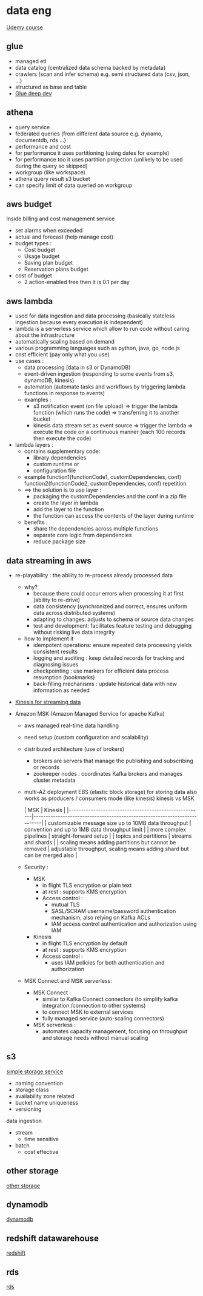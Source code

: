 # data eng

[Udemy course](https://www.udemy.com/course/aws-certified-data-engineer-associate-dea-c01/?couponCode=BFCMSALE24FRTR)

## glue

- managed etl
- data catalog (centralized data schema backed by metadata)
- crawlers (scan and infer schema) e.g. semi structured data (csv, json, ...)
- structured as base and table
- [Glue deep dev](./glue/README)

## athena

- query service
- federated queries (from different data source e.g. dynamo, documentdb, rds ...)
- performance and cost
- for performance it uses partitioning (using dates for example)
- for performance too it uses partition projection (unlikely to be used during the query so skipped)
- workgroup (like workspace)
- athena query result s3 bucket
- can specify limit of data queried on workgroup

## aws budget

Inside billing and cost management service

- set alarms when exceeded
- actual and forecast (help manage cost)
- budget types :
    - Cost budget
    - Usage budget
    - Saving plan budget
    - Reservation plans budget
- cost of budget
    - 2 action-enabled free then it is 0.1 per day

## aws lambda

- used for data ingestion and data processing (basically stateless ingestion because every execution is independent)
- lambda is a serverless service which allow to run code without caring about the infrastructure
- automatically scaling based on demand
- various programming languages such as python, java, go, node.js
- cost efficient (pay only what you use)
- use cases :
    - data processing (data in s3 or DynamoDB)
    - event-driven ingestion (responding to some events from s3, dynamoDB, kinesis)
    - automation (automate tasks and workflows by triggering lambda functions in response to events)
    - examples :
        - s3 notification event (on file upload) => trigger the lambda function (which runs the code) => transferring it
          to another bucket
        - kinesis data stream set as event source => trigger the lambda => execute the code on a continuous manner (each
          100 records then execute the code)
- lambda layers :
    - contains supplementary code:
        - library dependencies
        - custom runtime or
        - configuration file
    - example function1(functionCode1, customDependencies, conf) function2(functionCode2, customDependencies, conf)
      repetition
    - ==> the solution is to use layer :
        - packaging the customDependencies and the conf in a zip file
        - create the layer in lambda
        - add the layer to the function
        - the function can access the contents of the layer during runtime
    - benefits :
        - share the dependencies across multiple functions
        - separate core logic from dependencies
        - reduce package size

## data streaming in aws

- re-playability : the ability to re-process already processed data
    - why?
        - because there could occur errors when processing it at first (ability to re-drive)
        - data consistency (synchronized and correct, ensures uniform data across distributed systems)
        - adapting to changes: adjusts to schema or source data changes
        - test and development: facilitates feature testing and debugging without risking live data integrity
    - how to implement it
        - idempotent operations: ensure repeated data processing yields consistent results
        - logging and auditing : keep detailed records for tracking and diagnosing issues
        - checkpointing : use markers for efficient data process resumption (bookmarks)
        - back-filling mechanisms : update historical data with new information as needed

- [Kinesis for streaming data](./kinesis/README.MD#kinesis)

- Amazon MSK (Amazon Managed Service for apache Kafka)
    - aws managed real-time data handling
    - need setup (custom configuration and scalability)
    - distributed architecture (use of brokers)
        - brokers are servers that manage the publishing and subscribing or records
        - zookeeper nodes : coordinates Kafka brokers and manages cluster metadata
    - multi-AZ deployment
      EBS (elastic block storage) for storing data
      also works as producers / consumers mode (like kinesis)
      kinesis vs MSK

      | MSK                                                   | Kinesis                                                                  |
                                                                                                                                                   |-------------------------------------------------------|--------------------------------------------------------------------------|
      | customizable message size up to 10MB data throughput  | convention and up to 1MB data throughput limit                           | 
      | more complex pipelines                                | straight-forward setup                                                   | 
      | topics and partitions                                 | streams and shards                                                       | 
      | scaling means adding partitions but cannot be removed | adjustable throughput, scaling means adding shard but can be merged also | 
    - Security :
        - MSK
            - in flight TLS encryption or plain text
            - at rest : supports KMS encryption
            - Access control :
                - mutual TLS
                - SASL/SCRAM username/password authentication mechanism, also relying on Kafka ACLs
                - IAM access control authentication and authorization using IAM
        - Kinesis
            - in flight TLS encryption by default
            - at rest : supports KMS encryption
            - Access control :
                - uses IAM policies for both authentication and authorization
    - MSK Connect and MSK serverless:
        - MSK Connect :
            - similar to Kafka Connect connectors (to simplify kafka integration /connection to other systems)
            - to connect MSK to external services
            - fully managed service (auto-scaling connectors)
        - MSK serverless :
            - automates capacity management, focusing on throughput and storage needs without manual scaling

## s3

[simple storage service](./s3/README.MD#s3)

- naming convention
- storage class
- availability zone related
- bucket name uniqueness
- versioning

data ingestion

- stream
    - time sensitive
- batch
    - cost effective

## other storage

[other storage](./other_storage/README.MD#other-storage)

## dynamodb

[dynamodb](./dynamodb/README.MD#dynamodb)

## redshift datawarehouse

[redshift](./redshift/README.MD#redshift-datawarehouse)

## rds

[rds](./rds/README.MD#rds)